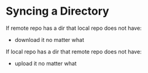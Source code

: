 # Syncing a Directory

If remote repo has a dir that local repo does not have:
 * download it no matter what

If local repo has a dir that remote repo does not have:
 * upload it no matter what

